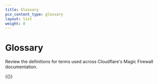 ```yaml
---
title: Glossary
pcx_content_type: glossary
layout: list
weight: 8
---
```


# Glossary

Review the definitions for terms used across Cloudflare's Magic Firewall documentation.

{{<glossary product="Magic Firewall">}}